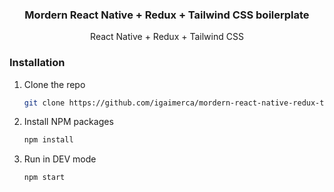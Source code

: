 <div align="center">
  <h3 align="center">Mordern React Native + Redux + Tailwind CSS boilerplate</h3>

  <p align="center">
     React Native + Redux + Tailwind CSS
  </p>
</div>

### Installation

1. Clone the repo
   ```sh
   git clone https://github.com/igaimerca/mordern-react-native-redux-tailwind-boilerplate.git
   ```
2. Install NPM packages
   ```sh
   npm install
   ```
2. Run in DEV mode
   ```sh
   npm start
   ```
